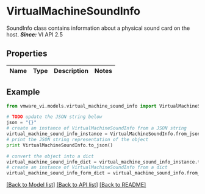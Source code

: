 # VirtualMachineSoundInfo

SoundInfo class contains information about a physical sound card on the host.  ***Since:*** VI API 2.5 

## Properties
Name | Type | Description | Notes
------------ | ------------- | ------------- | -------------

## Example

```python
from vmware_vi.models.virtual_machine_sound_info import VirtualMachineSoundInfo

# TODO update the JSON string below
json = "{}"
# create an instance of VirtualMachineSoundInfo from a JSON string
virtual_machine_sound_info_instance = VirtualMachineSoundInfo.from_json(json)
# print the JSON string representation of the object
print VirtualMachineSoundInfo.to_json()

# convert the object into a dict
virtual_machine_sound_info_dict = virtual_machine_sound_info_instance.to_dict()
# create an instance of VirtualMachineSoundInfo from a dict
virtual_machine_sound_info_form_dict = virtual_machine_sound_info.from_dict(virtual_machine_sound_info_dict)
```
[[Back to Model list]](../README.md#documentation-for-models) [[Back to API list]](../README.md#documentation-for-api-endpoints) [[Back to README]](../README.md)


